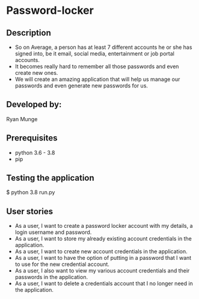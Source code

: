 # Password-locker

## Description 
* So on Average, a person has at least 7 different accounts he or she has signed into, be it email, social media, entertainment or job portal accounts. 
* It becomes really hard to remember all those passwords and even create new ones.
* We will create an amazing application that will help us manage our passwords and even generate new passwords for us.

## Developed by:
 Ryan Munge 
  
## Prerequisites
* python 3.6 - 3.8
* pip

## Testing the application
$ python 3.8 run.py

## User stories
* As a user, I want to create a password locker account with my details, a login username and password.
* As a user, I want to store my already existing account credentials in the application. 
* As a user, I want to create new account credentials in the application.
* As a user, I want to have the option of putting in a password that I want to use for the new credential account. 
* As a user, I also want to view my various account credentials and their passwords in the application.
* As a user, I want to delete a credentials account that I no longer need in the application.
